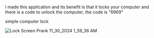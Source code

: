 I made this application and its benefit is that it locks your computer and there is a code to unlock the computer, the code is "6969"







simple computer lock










![Lock Screen Prank 11_30_2024 1_59_36 AM](https://github.com/user-attachments/assets/e0491cb9-21ff-4151-89ea-a0d9c3919f01)
